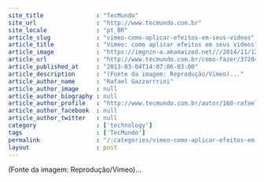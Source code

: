 ```yaml
---
site_title               : "TecMundo"
site_url                 : "http://www.tecmundo.com.br"
site_locale              : "pt_BR"
article_slug             : "vimeo-como-aplicar-efeitos-em-seus-videos"
article_title            : "Vimeo: como aplicar efeitos em seus vídeos"
article_image            : "https://imgnzn-a.akamaized.net///2014/11/12/12111934411189-t1200x480.jpg"
article_url              : "http://www.tecmundo.com.br/como-fazer/37204-vimeo-como-aplicar-efeitos-em-seus-videos.htm"
article_published_at     : "2013-03-04T14:07:06-03:00"
article_description      : "(Fonte da imagem: Reprodução/Vimeo)..."
article_author_name      : "Rafael Gazzarrrini"
article_author_image     : null
article_author_biography : null
article_author_profile   : "http://www.tecmundo.com.br/autor/160-rafael-gazzarrrini/"
article_author_facebook  : null
article_author_twitter   : null
category                 : ['technology']
tags                     : ['TecMundo']
permalink                : "/:categories/vimeo-como-aplicar-efeitos-em-seus-videos/"
layout                   : post
---
```


(Fonte da imagem: Reprodução/Vimeo)...
